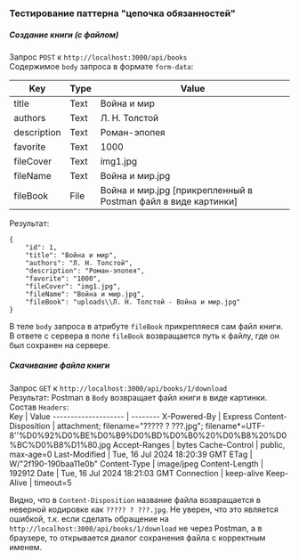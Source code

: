 ### Тестирование паттерна "цепочка обязанностей"
 
##### Создание книги (с файлом)
Запрос `POST` к `http://localhost:3000/api/books`  
Содержимое `body` запроса в формате `form-data`:

Key           | Type | Value
------------- | ---- | --------
title         | Text | Война и мир
authors       | Text | Л. Н. Толстой
description   | Text | Роман-эпопея
favorite      | Text | 1000
fileCover     | Text | img1.jpg
fileName      | Text | Война и мир.jpg
fileBook      | File | Война и мир.jpg [прикрепленный в Postman файл в виде картинки]
  
Результат:  
```
{
    "id": 1,
    "title": "Война и мир",
    "authors": "Л. Н. Толстой",
    "description": "Роман-эпопея",
    "favorite": "1000",
    "fileCover": "img1.jpg",
    "fileName": "Война и мир.jpg",
    "fileBook": "uploads\\Л. Н. Толстой - Война и мир.jpg"
}
```  
В теле `body` запроса в атрибуте `fileBook` прикрепляеся сам файл книги.  
В ответе с сервера в поле `fileBook` возвращается путь к файлу, где он был сохранен на сервере. 


##### Скачивание файла книги 
Запрос `GET` к `http://localhost:3000/api/books/1/download`  
Результат: Postman в `Body` возвращает файл книги в виде картинки.  
Состав `Headers`:  
Key                  | Value
-------------------- | --------
X-Powered-By         | Express
Content-Disposition  | attachment; filename="????? ? ???.jpg"; filename*=UTF-8''%D0%92%D0%BE%D0%B9%D0%BD%D0%B0%20%D0%B8%20%D0%BC%D0%B8%D1%80.jpg
Accept-Ranges        | bytes
Cache-Control        | public, max-age=0 
Last-Modified        | Tue, 16 Jul 2024 18:20:39 GMT
ETag                 | W/"2f190-190baa11e0b"
Content-Type         | image/jpeg
Content-Length       | 192912 
Date                 | Tue, 16 Jul 2024 18:21:03 GMT
Connection           | keep-alive
Keep-Alive           | timeout=5

Видно, что в `Content-Disposition` название файла возвращается в неверной кодировке как `????? ? ???.jpg`. Не уверен, что это является ошибкой, т.к. если сделать обращение на `http://localhost:3000/api/books/1/download` не через Postman, а в браузере, то открывается диалог сохранения файла с корректным именем.  